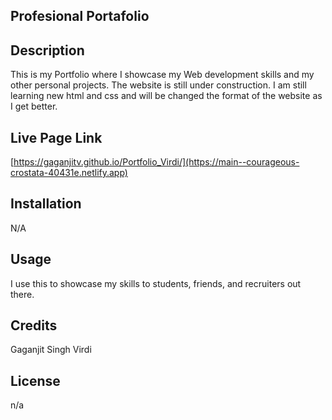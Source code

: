 ## Profesional Portafolio 

## Description

This is my Portfolio where I showcase my Web development skills and my other personal projects. The website is still under construction. I am still learning new html and css and will be changed the format of the website as I get better.

## Live Page Link
[https://gaganjitv.github.io/Portfolio_Virdi/](https://main--courageous-crostata-40431e.netlify.app)

## Installation

N/A

## Usage

I use this to showcase my skills to students, friends, and recruiters out there. 

## Credits

Gaganjit Singh Virdi

## License
n/a
